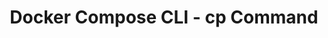 ---
title: " Docker Compose CLI - cp Command "
description: " Copy files/folders between a service container and the local filesystem "
---